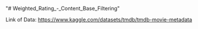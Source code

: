 "# Weighted_Rating_-_Content_Base_Filtering" 

Link of Data: https://www.kaggle.com/datasets/tmdb/tmdb-movie-metadata
